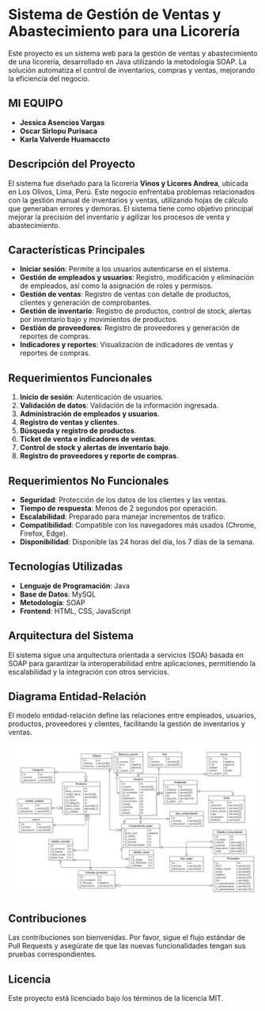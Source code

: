 # Sistema de Gestión de Ventas y Abastecimiento para una Licorería

Este proyecto es un sistema web para la gestión de ventas y abastecimiento de una licorería, desarrollado en Java utilizando la metodología SOAP. La solución automatiza el control de inventarios, compras y ventas, mejorando la eficiencia del negocio.

## MI EQUIPO
- **Jessica Asencios Vargas**
- **Oscar Sirlopu Purisaca**
- **Karla Valverde Huamaccto** 

## Descripción del Proyecto

El sistema fue diseñado para la licorería **Vinos y Licores Andrea**, ubicada en Los Olivos, Lima, Perú. Este negocio enfrentaba problemas relacionados con la gestión manual de inventarios y ventas, utilizando hojas de cálculo que generaban errores y demoras. El sistema tiene como objetivo principal mejorar la precisión del inventario y agilizar los procesos de venta y abastecimiento.

## Características Principales
- **Iniciar sesión**: Permite a los usuarios autenticarse en el sistema.
- **Gestión de empleados y usuarios**: Registro, modificación y eliminación de empleados, así como la asignación de roles y permisos.
- **Gestión de ventas**: Registro de ventas con detalle de productos, clientes y generación de comprobantes.
- **Gestión de inventario**: Registro de productos, control de stock, alertas por inventario bajo y movimientos de productos.
- **Gestión de proveedores**: Registro de proveedores y generación de reportes de compras.
- **Indicadores y reportes**: Visualización de indicadores de ventas y reportes de compras.

## Requerimientos Funcionales
1. **Inicio de sesión**: Autenticación de usuarios.
2. **Validación de datos**: Validación de la información ingresada.
3. **Administración de empleados y usuarios**.
4. **Registro de ventas y clientes**.
5. **Búsqueda y registro de productos**.
6. **Ticket de venta e indicadores de ventas**.
7. **Control de stock y alertas de inventario bajo**.
8. **Registro de proveedores y reporte de compras**.

## Requerimientos No Funcionales
- **Seguridad**: Protección de los datos de los clientes y las ventas.
- **Tiempo de respuesta**: Menos de 2 segundos por operación.
- **Escalabilidad**: Preparado para manejar incrementos de tráfico.
- **Compatibilidad**: Compatible con los navegadores más usados (Chrome, Firefox, Edge).
- **Disponibilidad**: Disponible las 24 horas del día, los 7 días de la semana.

## Tecnologías Utilizadas
- **Lenguaje de Programación**: Java
- **Base de Datos**: MySQL
- **Metodología**: SOAP
- **Frontend**: HTML, CSS, JavaScript

## Arquitectura del Sistema

El sistema sigue una arquitectura orientada a servicios (SOA) basada en SOAP para garantizar la interoperabilidad entre aplicaciones, permitiendo la escalabilidad y la integración con otros servicios.

## Diagrama Entidad-Relación
El modelo entidad-relación define las relaciones entre empleados, usuarios, productos, proveedores y clientes, facilitando la gestión de inventarios y ventas.

![Diagrama ER](Diagrama%20de%20ER.png)

## Contribuciones

Las contribuciones son bienvenidas. Por favor, sigue el flujo estándar de Pull Requests y asegúrate de que las nuevas funcionalidades tengan sus pruebas correspondientes.

## Licencia

Este proyecto está licenciado bajo los términos de la licencia MIT.
